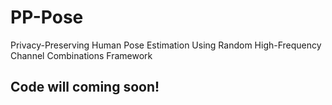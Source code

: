 # PP-Pose
Privacy-Preserving Human Pose Estimation Using Random High-Frequency Channel Combinations Framework


## Code will coming soon!
